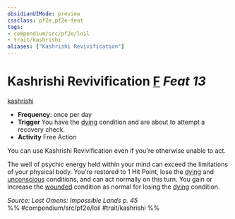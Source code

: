 ```yaml
---
obsidianUIMode: preview
cssclass: pf2e,pf2e-feat
tags:
- compendium/src/pf2e/loil
- trait/kashrishi
aliases: ["Kashrishi Revivification"]
---
```

# Kashrishi Revivification  [F](rules/core-rulebook/chapter-9-playing-the-game.md#Actions "Free Action") *Feat 13*  
[kashrishi](rules/traits/kashrishi-loil.md "Kashrishi Ancestry & Heritage Trait")  

- **Frequency**: once per day
- **Trigger** You have the [dying](rules/conditions.md#Dying) condition and are about to attempt a recovery check.
- **Activity** Free Action

You can use Kashrishi Revivification even if you're otherwise unable to act.

The well of psychic energy held within your mind can exceed the limitations of your physical body. You're restored to 1 Hit Point, lose the [dying](rules/conditions.md#Dying) and [unconscious](rules/conditions.md#Unconscious) conditions, and can act normally on this turn. You gain or increase the [wounded](rules/conditions.md#Wounded) condition as normal for losing the [dying](rules/conditions.md#Dying) condition.

*Source: Lost Omens: Impossible Lands p. 45*  
%% #compendium/src/pf2e/loil #trait/kashrishi %%